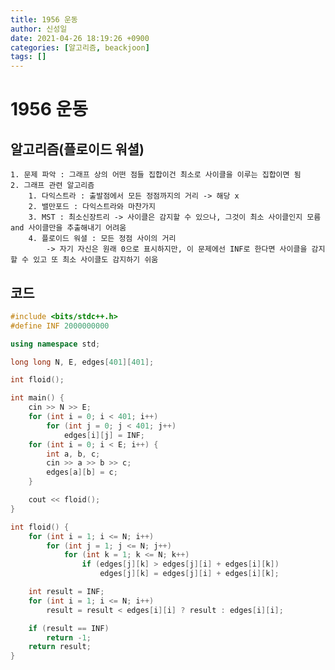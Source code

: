 ```yaml
---
title: 1956 운동
author: 신성일
date: 2021-04-26 18:19:26 +0900
categories: [알고리즘, beackjoon]
tags: []
---
```


# 1956 운동

## 알고리즘(플로이드 워셜)

    1. 문제 파악 : 그래프 상의 어떤 점들 집합이건 최소로 사이클을 이루는 집합이면 됨
    2. 그래프 관련 알고리즘
    	1. 다익스트라 : 출발점에서 모든 정점까지의 거리 -> 해당 x
    	2. 밸만포드 : 다익스트라와 마찬가지
    	3. MST : 최소신장트리 -> 사이클은 감지할 수 있으나, 그것이 최소 사이클인지 모름 and 사이클만을 추출해내기 어려움
    	4. 플로이드 워셜 : 모든 정점 사이의 거리
    		-> 자기 자신은 원래 0으로 표시하지만, 이 문제에선 INF로 한다면 사이클을 감지할 수 있고 또 최소 사이클도 감지하기 쉬움

## 코드

```cpp
#include <bits/stdc++.h>
#define INF 2000000000

using namespace std;

long long N, E, edges[401][401];

int floid();

int main() {
	cin >> N >> E;
	for (int i = 0; i < 401; i++)
		for (int j = 0; j < 401; j++)
			edges[i][j] = INF;
	for (int i = 0; i < E; i++) {
		int a, b, c;
		cin >> a >> b >> c;
		edges[a][b] = c;
	}

	cout << floid();
}

int floid() {
	for (int i = 1; i <= N; i++)
		for (int j = 1; j <= N; j++)
			for (int k = 1; k <= N; k++)
				if (edges[j][k] > edges[j][i] + edges[i][k])
					edges[j][k] = edges[j][i] + edges[i][k];

	int result = INF;
	for (int i = 1; i <= N; i++)
		result = result < edges[i][i] ? result : edges[i][i];

	if (result == INF)
		return -1;
	return result;
}
```
